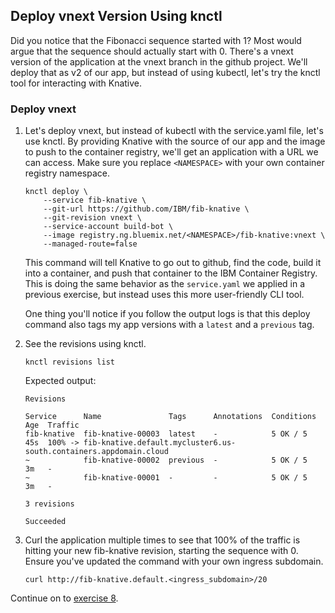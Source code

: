 ## Deploy vnext Version Using knctl

Did you notice that the Fibonacci sequence started with 1? Most would argue that the sequence should actually start with 0. There's a vnext version of the application at the vnext branch in the github project. We'll deploy that as v2 of our app, but instead of using kubectl, let's try the knctl tool for interacting with Knative.

### Deploy vnext
1. Let's deploy vnext, but instead of kubectl with the service.yaml file, let's use knctl. By providing Knative with the source of our app and the image to push to the container registry, we'll get an application with a URL we can access. Make sure you replace `<NAMESPACE>` with your own container registry namespace.

    ```
    knctl deploy \
        --service fib-knative \
        --git-url https://github.com/IBM/fib-knative \
        --git-revision vnext \
        --service-account build-bot \
        --image registry.ng.bluemix.net/<NAMESPACE>/fib-knative:vnext \
        --managed-route=false
    ```

	This command will tell Knative to go out to github, find the code, build it into a container, and push that container to the IBM Container Registry. This is doing the same behavior as the `service.yaml` we applied in a previous exercise, but instead uses this more user-friendly CLI tool. 
    
    One thing you'll notice if you follow the output logs is that this deploy command also tags my app versions with a `latest` and a `previous` tag.

2. See the revisions using knctl.

	```
	knctl revisions list
	```
	Expected output:
	
	```
    Revisions

    Service      Name               Tags      Annotations  Conditions  Age  Traffic  
    fib-knative  fib-knative-00003  latest    -            5 OK / 5    45s  100% -> fib-knative.default.mycluster6.us-south.containers.appdomain.cloud  
    ~            fib-knative-00002  previous  -            5 OK / 5    3m   -  
    ~            fib-knative-00001  -         -            5 OK / 5    3m   - 

    3 revisions

    Succeeded
    ```

3. Curl the application multiple times to see that 100% of the traffic is hitting your new fib-knative revision, starting the sequence with 0. Ensure you've updated the command with your own ingress subdomain.

    ```
    curl http://fib-knative.default.<ingress_subdomain>/20
    ```


Continue on to [exercise 8](../exercise-8/README.md).

